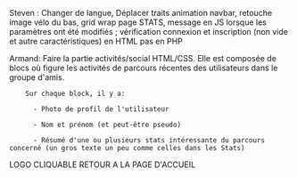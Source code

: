 Steven : Changer de langue, Déplacer traits animation navbar, retouche image vélo du bas, grid wrap page STATS, message en JS lorsque les paramètres ont été modifiés ;
vérification connexion et inscription (non vide et autre caractéristiques) en HTML pas en PHP 


Armand: Faire la partie activités/social HTML/CSS.
        Elle est composée de blocs où figure les activités de parcours récentes des utilisateurs dans le groupe d'amis.
        
        Sur chaque block, il y a:
        
          - Photo de profil de l'utilisateur 
          
          - Nom et prénom (et peut-être pseudo)
          
          - Résumé d'une ou plusieurs stats intéressante du parcours concerné (un gros texte un peu comme celles dans les Stats)

LOGO CLIQUABLE RETOUR A LA PAGE D'ACCUEIL
